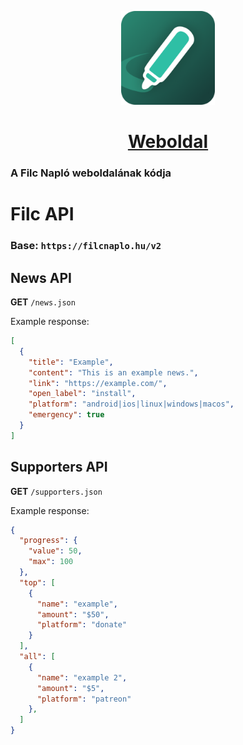 <p align=center>
  <img src="docs/assets/img/android-chrome-384x384.png" width=150>
  <h1 align=center><a href="https://filcnaplo.hu">Weboldal</a></h1>
</p>

### A Filc Napló weboldalának kódja

# Filc API

### Base: `https://filcnaplo.hu/v2`

## News API

**GET** `/news.json`

Example response:

```json
[
  {
    "title": "Example",
    "content": "This is an example news.",
    "link": "https://example.com/",
    "open_label": "install",
    "platform": "android|ios|linux|windows|macos",
    "emergency": true
  }
]
```

## Supporters API

**GET** `/supporters.json`

Example response:

```json
{
  "progress": {
    "value": 50,
    "max": 100
  },
  "top": [
    {
      "name": "example",
      "amount": "$50",
      "platform": "donate"
    }
  ],
  "all": [
    {
      "name": "example 2",
      "amount": "$5",
      "platform": "patreon"
    },
  ]
}
```
